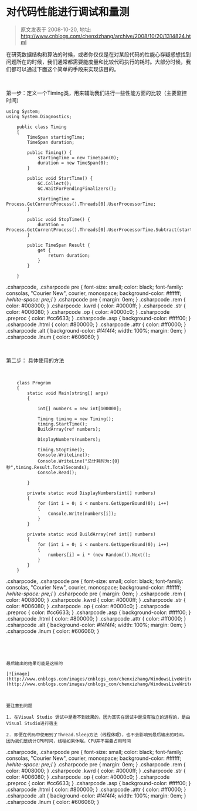 # 对代码性能进行调试和量测 
> 原文发表于 2008-10-20, 地址: http://www.cnblogs.com/chenxizhang/archive/2008/10/20/1314824.html 


在研究数据结构和算法的时候，或者你仅仅是在对某段代码的性能心存疑惑想找到问题所在的时候，我们通常都需要能度量和比较代码执行的耗时。大部分时候，我们都可以通过下面这个简单的手段来实现该目的。

  

 第一步：定义一个Timing类，用来辅助我们进行一些性能方面的比较（主要监控时间）


```
using System;
using System.Diagnostics;

    public class Timing
    {
        TimeSpan startingTime;
        TimeSpan duration;

        public Timing() {
            startingTime = new TimeSpan(0);
            duration = new TimeSpan(0);
        }

        public void StartTime() {
            GC.Collect();
            GC.WaitForPendingFinalizers();

            startingTime = Process.GetCurrentProcess().Threads[0].UserProcessorTime;
        }

        public void StopTime() {
            duration = Process.GetCurrentProcess().Threads[0].UserProcessorTime.Subtract(startingTime);
        }

        public TimeSpan Result {
            get {
                return duration;
            }
        }

    }
```


.csharpcode, .csharpcode pre
{
 font-size: small;
 color: black;
 font-family: consolas, "Courier New", courier, monospace;
 background-color: #ffffff;
 /*white-space: pre;*/
}
.csharpcode pre { margin: 0em; }
.csharpcode .rem { color: #008000; }
.csharpcode .kwrd { color: #0000ff; }
.csharpcode .str { color: #006080; }
.csharpcode .op { color: #0000c0; }
.csharpcode .preproc { color: #cc6633; }
.csharpcode .asp { background-color: #ffff00; }
.csharpcode .html { color: #800000; }
.csharpcode .attr { color: #ff0000; }
.csharpcode .alt 
{
 background-color: #f4f4f4;
 width: 100%;
 margin: 0em;
}
.csharpcode .lnum { color: #606060; }




 


第二步： 具体使用的方法


 


```
    class Program
    {
        static void Main(string[] args)
        {

            int[] numbers = new int[100000];

            Timing timing = new Timing();
            timing.StartTime();
            BuildArray(ref numbers);

            DisplayNumbers(numbers);

            timing.StopTime();
            Console.WriteLine();
            Console.WriteLine("总计耗时为:{0}秒",timing.Result.TotalSeconds);
            Console.Read();

        }

        private static void DisplayNumbers(int[] numbers)
        {
            for (int i = 0; i < numbers.GetUpperBound(0); i++)
            {
                Console.Write(numbers[i]);
            }
        }

        private static void BuildArray(ref int[] numbers)
        {
            for (int i = 0; i < numbers.GetUpperBound(0); i++)
            {
                numbers[i] = i * (new Random()).Next();
            }
        }
    }
```

.csharpcode, .csharpcode pre
{
 font-size: small;
 color: black;
 font-family: consolas, "Courier New", courier, monospace;
 background-color: #ffffff;
 /*white-space: pre;*/
}
.csharpcode pre { margin: 0em; }
.csharpcode .rem { color: #008000; }
.csharpcode .kwrd { color: #0000ff; }
.csharpcode .str { color: #006080; }
.csharpcode .op { color: #0000c0; }
.csharpcode .preproc { color: #cc6633; }
.csharpcode .asp { background-color: #ffff00; }
.csharpcode .html { color: #800000; }
.csharpcode .attr { color: #ff0000; }
.csharpcode .alt 
{
 background-color: #f4f4f4;
 width: 100%;
 margin: 0em;
}
.csharpcode .lnum { color: #606060; }


```
 
```

```
 
```

```
最后输出的结果可能是这样的
```

```
[![image](http://www.cnblogs.com/images/cnblogs_com/chenxizhang/WindowsLiveWriter/b3efca5ecdaa_8785/image_thumb.png)](http://www.cnblogs.com/images/cnblogs_com/chenxizhang/WindowsLiveWriter/b3efca5ecdaa_8785/image_2.png) 
```

```
 
```

```
要注意到问题
```

```
1. 在Visual Studio 调试中是看不到效果的，因为其实在调试中是没有独立的进程的，是由Visual Studio进行宿主
```

```
2. 即便在代码中使用到了Thread.Sleep方法（线程休眠），也不会影响到最后输出的时间。因为我们是统计CPU时间，线程如果休眠，CPU并不需要占用时间
```

.csharpcode, .csharpcode pre
{
 font-size: small;
 color: black;
 font-family: consolas, "Courier New", courier, monospace;
 background-color: #ffffff;
 /*white-space: pre;*/
}
.csharpcode pre { margin: 0em; }
.csharpcode .rem { color: #008000; }
.csharpcode .kwrd { color: #0000ff; }
.csharpcode .str { color: #006080; }
.csharpcode .op { color: #0000c0; }
.csharpcode .preproc { color: #cc6633; }
.csharpcode .asp { background-color: #ffff00; }
.csharpcode .html { color: #800000; }
.csharpcode .attr { color: #ff0000; }
.csharpcode .alt 
{
 background-color: #f4f4f4;
 width: 100%;
 margin: 0em;
}
.csharpcode .lnum { color: #606060; }
 